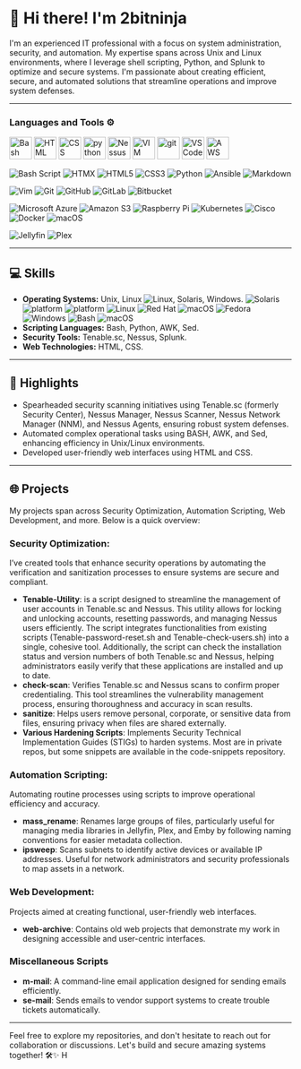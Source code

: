 # 👋 Hi there! I'm 2bitninja

I'm an experienced IT professional with a focus on system administration, security, and automation. My expertise spans across Unix and Linux environments, where I leverage shell scripting, Python, and Splunk to optimize and secure systems. I'm passionate about creating efficient, secure, and automated solutions that streamline operations and improve system defenses.

---

### Languages and Tools ⚙️
<p align="left">
  <img src="https://www.svgrepo.com/show/353478/bash-icon.svg" alt="Bash Logo" width="40" height="40"/>  
  <img src="https://www.svgrepo.com/show/452228/html-5.svg" alt="HTML Logo" width="40" height="40"/>  
  <img src="https://www.svgrepo.com/show/452185/css-3.svg" alt="CSS Logo" width="40" height="40"/>
  <img src="https://cdn3.iconfinder.com/data/icons/logos-and-brands-adobe/512/267_Python-512.png" alt="python" width="40" height="40"/> 
  <img src="https://www.svgrepo.com/show/331601/tenable.svg" alt="Nessus Logo" width="40" height="40"/>
  <img src="https://www.svgrepo.com/show/354516/vim.svg" alt="VIM Logo" width="40" height="40"/>
  <img src="https://www.vectorlogo.zone/logos/git-scm/git-scm-icon.svg" alt="git" width="40" height="40"/>
  <img src="https://cdn.worldvectorlogo.com/logos/visual-studio-code-1.svg" alt="VSCode Logo" width="40" height="40"/>
  <img src="https://cdn.worldvectorlogo.com/logos/aws-2.svg" alt="AWS Logo" width="40" height="40"/>
</p>

![Bash Script](https://img.shields.io/badge/bash_script-%23121011.svg?style=for-the-badge&logo=gnu-bash&logoColor=white) 
![HTMX](https://img.shields.io/badge/HTMX-36C?style=for-the-badge&logo=htmx&logoColor=fff)
![HTML5](https://img.shields.io/badge/html5-%23E34F26.svg?style=for-the-badge&logo=html5&logoColor=white) 
![CSS3](https://img.shields.io/badge/css3-%231572B6.svg?style=for-the-badge&logo=css3&logoColor=white) 
![Python](https://img.shields.io/badge/python-3670A0?style=for-the-badge&logo=python&logoColor=ffdd54)
![Ansible](https://img.shields.io/badge/ansible-%231A1918.svg?style=for-the-badge&logo=ansible&logoColor=white) 
![Markdown](https://img.shields.io/badge/markdown-%23000000.svg?style=for-the-badge&logo=markdown&logoColor=white) 

![Vim](https://img.shields.io/badge/VIM-%2311AB00.svg?style=for-the-badge&logo=vim&logoColor=white)
![Git](https://img.shields.io/badge/git-%23F05033.svg?style=for-the-badge&logo=git&logoColor=white) 
![GitHub](https://img.shields.io/badge/github-%23121011.svg?style=for-the-badge&logo=github&logoColor=white) 
![GitLab](https://img.shields.io/badge/GitLab-FC6D26?style=for-the-badge&logo=gitlab&logoColor=fff)
![Bitbucket](https://img.shields.io/badge/bitbucket-%230047B3.svg?style=for-the-badge&logo=bitbucket&logoColor=white) 

![Microsoft Azure](https://custom-icon-badges.demolab.com/badge/Microsoft%20Azure-0089D6?style=for-the-badge&logo=msazure&logoColor=white)
![Amazon S3](https://img.shields.io/badge/Amazon%20S3-FF9900?style=for-the-badge&logo=amazons3&logoColor=white)
![Raspberry Pi](https://img.shields.io/badge/-Raspberry_Pi-C51A4A?style=for-the-badge&logo=Raspberry-Pi) 
![Kubernetes](https://img.shields.io/badge/kubernetes-%23326ce5.svg?style=for-the-badge&logo=kubernetes&logoColor=white) 
![Cisco](https://img.shields.io/badge/cisco-%23049fd9.svg?style=for-the-badge&logo=cisco&logoColor=black) 
![Docker](https://img.shields.io/badge/docker-%230db7ed.svg?style=for-the-badge&logo=docker&logoColor=white) 
![macOS](https://img.shields.io/badge/mac%20os-000000?style=for-the-badge&logo=macos&logoColor=F0F0F0)

![Jellyfin](https://img.shields.io/badge/jellyfin-%23000B25.svg?style=for-the-badge&logo=Jellyfin&logoColor=00A4DC)
![Plex](https://img.shields.io/badge/plex-%23E5A00D.svg?style=for-the-badge&logo=plex&logoColor=white) 

<!---
![Nessus](https://img.shields.io/badge/nessus?style=social&link=https%3A%2F%2Fwww.svgrepo.com%2Fshow%2F331601%2Ftenable?style=for-the-badge&logo=python&logoColor=ffdd54)
![Static Badge](https://img.shields.io/badge/nessus?style=for-the-badge&link=https%3A%2F%2Fwww.svgrepo.com%2Fshow%2F331601%2Ftenable.svg)

![JavaScript](https://img.shields.io/badge/javascript-%23323330.svg?style=for-the-badge&logo=javascript&logoColor=%23F7DF1E) 
![Perl](https://img.shields.io/badge/perl-%2339457E.svg?style=for-the-badge&logo=perl&logoColor=white) 
![PowerShell](https://img.shields.io/badge/PowerShell-%235391FE.svg?style=for-the-badge&logo=powershell&logoColor=white) 
![Windows Terminal](https://img.shields.io/badge/Windows%20Terminal-%234D4D4D.svg?style=for-the-badge&logo=windows-terminal&logoColor=white) 
![AWS](https://img.shields.io/badge/AWS-%23FF9900.svg?style=for-the-badge&logo=amazon-aws&logoColor=white) 
![Azure](https://img.shields.io/badge/azure-%230072C6.svg?style=for-the-badge&logo=microsoftazure&logoColor=white) 
![Google Cloud](https://img.shields.io/badge/GoogleCloud-%234285F4.svg?style=for-the-badge&logo=google-cloud&logoColor=white) 
![Linode](https://img.shields.io/badge/linode-00A95C?style=for-the-badge&logo=linode&logoColor=white) 
![Oracle](https://img.shields.io/badge/Oracle-F80000?style=for-the-badge&logo=oracle&logoColor=white) 
![Django](https://img.shields.io/badge/django-%23092E20.svg?style=for-the-badge&logo=django&logoColor=white) 
![Flask](https://img.shields.io/badge/flask-%23000.svg?style=for-the-badge&logo=flask&logoColor=white) 
![Apache](https://img.shields.io/badge/apache-%23D42029.svg?style=for-the-badge&logo=apache&logoColor=white) 
![MicrosoftSQLServer](https://img.shields.io/badge/Microsoft%20SQL%20Server-CC2927?style=for-the-badge&logo=microsoft%20sql%20server&logoColor=white) 
![MySQL](https://img.shields.io/badge/mysql-4479A1.svg?style=for-the-badge&logo=mysql&logoColor=white) 
![Adobe Photoshop](https://img.shields.io/badge/adobe%20photoshop-%2331A8FF.svg?style=for-the-badge&logo=adobe%20photoshop&logoColor=white) 
![Jira](https://img.shields.io/badge/jira-%230A0FFF.svg?style=for-the-badge&logo=jira&logoColor=white) 
![Splunk](https://img.shields.io/badge/splunk-%23000000.svg?style=for-the-badge&logo=splunk&logoColor=white) 
![Wireguard](https://img.shields.io/badge/wireguard-%2388171A.svg?style=for-the-badge&logo=wireguard&logoColor=white)
![HTMX](https://img.shields.io/badge/HTMX-36C?logo=htmx&logoColor=fff)
![GitLab](https://img.shields.io/badge/GitLab-FC6D26?logo=gitlab&logoColor=fff)
![Stack Overflow](https://img.shields.io/badge/-Stack%20Overflow-FE7A16?logo=stack-overflow&logoColor=white)  [![Stack Overflow](https://img.shields.io/badge/-Stack%20Overflow-FE7A16?logo=stack-overflow&logoColor=white)](https://stackoverflow.com/users/22668864/cyberninja)
![Amazon S3](https://img.shields.io/badge/Amazon%20S3-FF9900?logo=amazons3&logoColor=white)
![SQLite](https://img.shields.io/badge/sqlite-%2307405e.svg?style=for-the-badge&logo=sqlite&logoColor=white)
![Oracle](https://img.shields.io/badge/Oracle-F80000?style=for-the-badge&logo=oracle&logoColor=white)
![Emacs](https://img.shields.io/badge/Emacs-%237F5AB6.svg?&style=for-the-badge&logo=gnu-emacs&logoColor=white)
![Neovim](https://img.shields.io/badge/NeoVim-%2357A143.svg?&style=for-the-badge&logo=neovim&logoColor=white)

![](https://img.shields.io/badge/OS-Linux-informational?style=flat&logo=linux&logoColor=white&color=2bbc8a)
![](https://img.shields.io/badge/Shell-Bash-informational?style=flat&logo=gnu-bash&logoColor=white&color=2bbc8a)

--->

---

## 💻 Skills
- **Operating Systems:** Unix, Linux ![Linux](https://img.shields.io/badge/-Linux-grey?logo=linux), Solaris, Windows.
  ![Solaris](https://shields.io/badge/Solaris--9cf?logo=Oracle&style=social) ![platform](https://img.shields.io/badge/platform-windows%20%7C%20macos%20%7C%20linux-lightgrey)
  ![platform](https://img.shields.io/badge/platform-BASH%20%7C%20KSH%20%7C%20CSH-lightgray)
  ![Linux](https://img.shields.io/badge/Linux-FCC624?logo=linux&logoColor=black)
  ![Red Hat](https://img.shields.io/badge/Red%20Hat-EE0000?logo=redhat&logoColor=white)
  ![macOS](https://img.shields.io/badge/macOS-000000?logo=apple&logoColor=F0F0F0)
  ![Fedora](https://img.shields.io/badge/Fedora-51A2DA?logo=fedora&logoColor=fff)
  ![Windows](https://custom-icon-badges.demolab.com/badge/Windows-0078D6?logo=windows11&logoColor=white)
  ![Bash](https://img.shields.io/badge/Bash-4EAA25?logo=gnubash&logoColor=fff)
  ![macOS](https://img.shields.io/badge/mac%20os-000000?logo=macos&logoColor=F0F0F0)
- **Scripting Languages:** Bash, Python, AWK, Sed.
- **Security Tools:** Tenable.sc, Nessus, Splunk.
- **Web Technologies:** HTML, CSS.

---

## 🚀 Highlights
- Spearheaded security scanning initiatives using Tenable.sc (formerly Security Center), Nessus Manager, Nessus Scanner, Nessus Network Manager (NNM), and Nessus Agents, ensuring robust system defenses.
- Automated complex operational tasks using BASH, AWK, and Sed, enhancing efficiency in Unix/Linux environments.
- Developed user-friendly web interfaces using HTML and CSS.

---

## 🌐 Projects
My projects span across Security Optimization, Automation Scripting, Web Development, and more. Below is a quick overview:
### Security Optimization: 
I’ve created tools that enhance security operations by automating the verification and sanitization processes to ensure systems are secure and compliant.
  - **Tenable-Utility**: is a script designed to streamline the management of user accounts in Tenable.sc and Nessus. This utility allows for locking and unlocking accounts, resetting passwords, and managing Nessus users efficiently. The script integrates functionalities from existing scripts (Tenable-password-reset.sh and Tenable-check-users.sh) into a single, cohesive tool.
Additionally, the script can check the installation status and version numbers of both Tenable.sc and Nessus, helping administrators easily verify that these applications are installed and up to date.
  - **check-scan**: Verifies Tenable.sc and Nessus scans to confirm proper credentialing. This tool streamlines the vulnerability management process, ensuring thoroughness and accuracy in scan results.
  - **sanitize**: Helps users remove personal, corporate, or sensitive data from files, ensuring privacy when files are shared externally.
  - **Various Hardening Scripts**: Implements Security Technical Implementation Guides (STIGs) to harden systems. Most are in private repos, but some snippets are available in the code-snippets repository.
  
### Automation Scripting:
Automating routine processes using scripts to improve operational efficiency and accuracy.
  - **mass_rename**: Renames large groups of files, particularly useful for managing media libraries in Jellyfin, Plex, and Emby by following naming conventions for easier metadata collection.
  - **ipsweep**: Scans subnets to identify active devices or available IP addresses. Useful for network administrators and security professionals to map assets in a network.

### Web Development: 
Projects aimed at creating functional, user-friendly web interfaces.
 - **web-archive**: Contains old web projects that demonstrate my work in designing accessible and user-centric interfaces.
### Miscellaneous Scripts
- **m-mail**: A command-line email application designed for sending emails efficiently.
- **se-mail**: Sends emails to vendor support systems to create trouble tickets automatically.
---
Feel free to explore my repositories, and don't hesitate to reach out for collaboration or discussions. Let's build and secure amazing systems together! 🛠️✨
H
